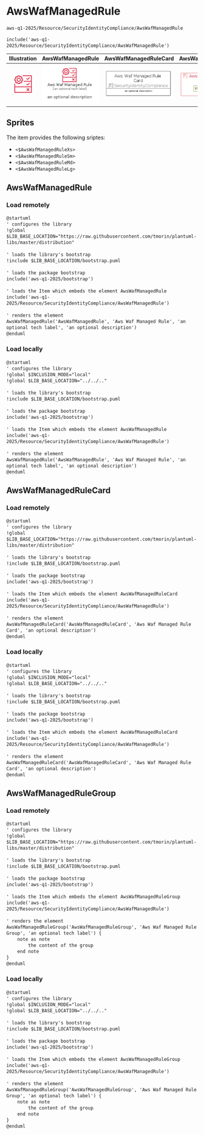 # AwsWafManagedRule


```text
aws-q1-2025/Resource/SecurityIdentityCompliance/AwsWafManagedRule
```

```text
include('aws-q1-2025/Resource/SecurityIdentityCompliance/AwsWafManagedRule')
```



| Illustration | AwsWafManagedRule | AwsWafManagedRuleCard | AwsWafManagedRuleGroup |
| :---: | :---: | :---: | :---: |
| ![illustration for Illustration](../../../aws-q1-2025/Resource/SecurityIdentityCompliance/AwsWafManagedRule.png) | ![illustration for AwsWafManagedRule](../../../aws-q1-2025/Resource/SecurityIdentityCompliance/AwsWafManagedRule.Local.png) | ![illustration for AwsWafManagedRuleCard](../../../aws-q1-2025/Resource/SecurityIdentityCompliance/AwsWafManagedRuleCard.Local.png) | ![illustration for AwsWafManagedRuleGroup](../../../aws-q1-2025/Resource/SecurityIdentityCompliance/AwsWafManagedRuleGroup.Local.png) |



## Sprites
The item provides the following sriptes:

- `<$AwsWafManagedRuleXs>`
- `<$AwsWafManagedRuleSm>`
- `<$AwsWafManagedRuleMd>`
- `<$AwsWafManagedRuleLg>`





## AwsWafManagedRule

### Load remotely
```plantuml
@startuml
' configures the library
!global $LIB_BASE_LOCATION="https://raw.githubusercontent.com/tmorin/plantuml-libs/master/distribution"

' loads the library's bootstrap
!include $LIB_BASE_LOCATION/bootstrap.puml

' loads the package bootstrap
include('aws-q1-2025/bootstrap')

' loads the Item which embeds the element AwsWafManagedRule
include('aws-q1-2025/Resource/SecurityIdentityCompliance/AwsWafManagedRule')

' renders the element
AwsWafManagedRule('AwsWafManagedRule', 'Aws Waf Managed Rule', 'an optional tech label', 'an optional description')
@enduml
```

### Load locally
```plantuml
@startuml
' configures the library
!global $INCLUSION_MODE="local"
!global $LIB_BASE_LOCATION="../../.."

' loads the library's bootstrap
!include $LIB_BASE_LOCATION/bootstrap.puml

' loads the package bootstrap
include('aws-q1-2025/bootstrap')

' loads the Item which embeds the element AwsWafManagedRule
include('aws-q1-2025/Resource/SecurityIdentityCompliance/AwsWafManagedRule')

' renders the element
AwsWafManagedRule('AwsWafManagedRule', 'Aws Waf Managed Rule', 'an optional tech label', 'an optional description')
@enduml
```

## AwsWafManagedRuleCard

### Load remotely
```plantuml
@startuml
' configures the library
!global $LIB_BASE_LOCATION="https://raw.githubusercontent.com/tmorin/plantuml-libs/master/distribution"

' loads the library's bootstrap
!include $LIB_BASE_LOCATION/bootstrap.puml

' loads the package bootstrap
include('aws-q1-2025/bootstrap')

' loads the Item which embeds the element AwsWafManagedRuleCard
include('aws-q1-2025/Resource/SecurityIdentityCompliance/AwsWafManagedRule')

' renders the element
AwsWafManagedRuleCard('AwsWafManagedRuleCard', 'Aws Waf Managed Rule Card', 'an optional description')
@enduml
```

### Load locally
```plantuml
@startuml
' configures the library
!global $INCLUSION_MODE="local"
!global $LIB_BASE_LOCATION="../../.."

' loads the library's bootstrap
!include $LIB_BASE_LOCATION/bootstrap.puml

' loads the package bootstrap
include('aws-q1-2025/bootstrap')

' loads the Item which embeds the element AwsWafManagedRuleCard
include('aws-q1-2025/Resource/SecurityIdentityCompliance/AwsWafManagedRule')

' renders the element
AwsWafManagedRuleCard('AwsWafManagedRuleCard', 'Aws Waf Managed Rule Card', 'an optional description')
@enduml
```

## AwsWafManagedRuleGroup

### Load remotely
```plantuml
@startuml
' configures the library
!global $LIB_BASE_LOCATION="https://raw.githubusercontent.com/tmorin/plantuml-libs/master/distribution"

' loads the library's bootstrap
!include $LIB_BASE_LOCATION/bootstrap.puml

' loads the package bootstrap
include('aws-q1-2025/bootstrap')

' loads the Item which embeds the element AwsWafManagedRuleGroup
include('aws-q1-2025/Resource/SecurityIdentityCompliance/AwsWafManagedRule')

' renders the element
AwsWafManagedRuleGroup('AwsWafManagedRuleGroup', 'Aws Waf Managed Rule Group', 'an optional tech label') {
    note as note
        the content of the group
    end note
}
@enduml
```

### Load locally
```plantuml
@startuml
' configures the library
!global $INCLUSION_MODE="local"
!global $LIB_BASE_LOCATION="../../.."

' loads the library's bootstrap
!include $LIB_BASE_LOCATION/bootstrap.puml

' loads the package bootstrap
include('aws-q1-2025/bootstrap')

' loads the Item which embeds the element AwsWafManagedRuleGroup
include('aws-q1-2025/Resource/SecurityIdentityCompliance/AwsWafManagedRule')

' renders the element
AwsWafManagedRuleGroup('AwsWafManagedRuleGroup', 'Aws Waf Managed Rule Group', 'an optional tech label') {
    note as note
        the content of the group
    end note
}
@enduml
```

